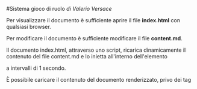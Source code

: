 #Sistema gioco di ruolo
*di Valerio Versace*

Per visualizzare il documento è sufficiente aprire il file **index.html** con qualsiasi browser.

Per modificare il documento è sufficiente modificare il file **content.md**.

Il documento index.html, attraverso uno script, ricarica dinamicamente il contenuto del file content.md e lo inietta all'interno dell'elemento **<div id="content">** a intervalli di 1 secondo.

È possibile caricare il contenuto del documento renderizzato, privo dei tag **<script>**, all'interno di un bucket S3.
A questo proposito, il documento espone delle funzioni che possono essere chiamate direttamente dalla console del browser. Queste funzioni sono:

`configure(accessKeyId, secretAccessKey, bucket, region)`
Consente di impostare l'ambiente di lavoro configurando le credenziali di IAM di AWS, il nome del bucket all'interno del quale caricare il documento e la region in cui questo bucket risiede.

`deploy()`
Carica il documento col nome di **index.html** con accesso pubblico in lettura e ContentType="text/html; charset=UTF-8" alla radice del bucket specificato con la funzione *configure*; vengono rimossi dal documento caricato i tag con class="dev".

Per caricare il documento è necessario che l'utente le cui credenziali vengono specificate in *configure* abbia i permessi per l'action *s3:PutObject* sul bucket di destinazione e che sul bucket sia correttamente configurato il CORS.
